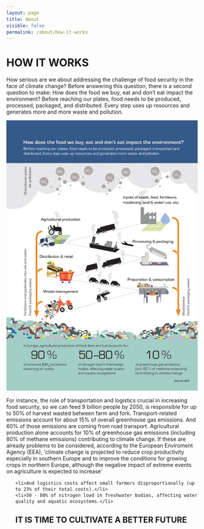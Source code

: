 ```yaml
---
layout: page
title: About
visible: false
permalink: /about/how-it-works
---
```


<div class="how-it-works">
  <div class="centered-title">
    <h1>HOW IT WORKS</h1>
  </div>
</div>
<div class='header'>
  <p>How serious are we about addressing the challenge of food security in the face of climate change? Before answering this question, there is a second question to make: <span class="highlighted">How does the food we buy, eat and don’t eat impact the environment?</span> Before reaching our plates, food needs to be produced, processed, packaged, and distributed. Every step uses up resources and generates more and more waste and pollution. </p>

  <img src="/assets/about/EEA.jpeg" alt="EEA how it works"> </img>
  <p>For instance, the role of transportation and logistics crucial in increasing food security, so we can feed 9 billion people by 2050, is responsible for up to 50% of harvest wasted between farm and fork. Transport-related emissions account for about 15% of overall greenhouse gas emissions. And 60% of those emissions are coming from road transport. Agricultural production alone accounts for 10% of greenhouse gas emissions (including 80% of methane emissions) contributing to climate change. If these are already problems to be considered, according to the European Enviroment Agency (EEA), 'climate change is projected to reduce crop productivity especially in southern Europe and to improve the conditions for growing crops in northern Europe, although the negative impact of extreme events on agriculture is expected to increase'
  <ul>

    <li>And logistics costs affect small farmers disproportionally (up to 23% of their total costs).</li>
    <li>50 - 80% of nitrogen load in freshwater bodies, affecting water quality and aquatic ecosystems.</li>

  <div class="centered-title">
    <h2>IT IS TIME TO <span class="highlighted">CULTIVATE</SPAN> A BETTER FUTURE</h2>
